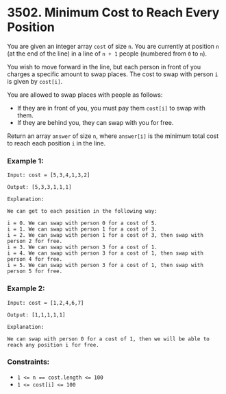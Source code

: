 # 3502. Minimum Cost to Reach Every Position

You are given an integer array `cost` of size `n`. You are currently at position `n` (at the end of the line) in a line of `n + 1` people (numbered from `0` to `n`).

You wish to move forward in the line, but each person in front of you charges a specific amount to swap places. The cost to swap with person `i` is given by `cost[i]`.

You are allowed to swap places with people as follows:

- If they are in front of you, you must pay them `cost[i]` to swap with them.
- If they are behind you, they can swap with you for free.

Return an array `answer` of size `n`, where `answer[i]` is the minimum total cost to reach each position `i` in the line.

### Example 1:

```
Input: cost = [5,3,4,1,3,2]

Output: [5,3,3,1,1,1]

Explanation:

We can get to each position in the following way:

i = 0. We can swap with person 0 for a cost of 5.
i = 1. We can swap with person 1 for a cost of 3.
i = 2. We can swap with person 1 for a cost of 3, then swap with person 2 for free.
i = 3. We can swap with person 3 for a cost of 1.
i = 4. We can swap with person 3 for a cost of 1, then swap with person 4 for free.
i = 5. We can swap with person 3 for a cost of 1, then swap with person 5 for free.
```

### Example 2:

```
Input: cost = [1,2,4,6,7]

Output: [1,1,1,1,1]

Explanation:

We can swap with person 0 for a cost of 1, then we will be able to reach any position i for free.
```

### Constraints:

- `1 <= n == cost.length <= 100`
- `1 <= cost[i] <= 100`
